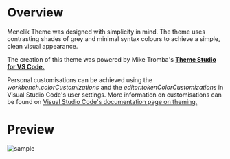 # Overview
Menelik Theme was designed with simplicity in mind. The theme uses contrasting shades of grey and minimal syntax colours to achieve a simple, clean visual appearance.

The creation of this theme was powered by Mike Tromba's [**Theme Studio for VS Code.**](https://themes.vscode.one/)

Personal customisations can be achieved using the _workbench.colorCustomizations_ and the _editor.tokenColorCustomizations_ in Visual Studio Code's user settings. More information on customisations can be found on [Visual Studio Code's documentation page on theming.](https://code.visualstudio.com/docs/getstarted/themes)
 
# Preview
![sample](https://user-images.githubusercontent.com/102671271/177446494-ac2bc2cd-7d92-4369-9aa1-02e1b0ba0709.png?raw=true)
